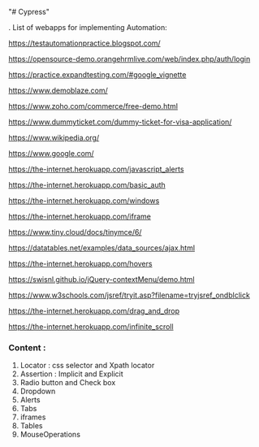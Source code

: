 "# Cypress"

. List of webapps for implementing Automation:

https://testautomationpractice.blogspot.com/

https://opensource-demo.orangehrmlive.com/web/index.php/auth/login

https://practice.expandtesting.com/#google_vignette

https://www.demoblaze.com/

https://www.zoho.com/commerce/free-demo.html

https://www.dummyticket.com/dummy-ticket-for-visa-application/

https://www.wikipedia.org/

https://www.google.com/

https://the-internet.herokuapp.com/javascript_alerts

https://the-internet.herokuapp.com/basic_auth

https://the-internet.herokuapp.com/windows

https://the-internet.herokuapp.com/iframe

https://www.tiny.cloud/docs/tinymce/6/

https://datatables.net/examples/data_sources/ajax.html

https://the-internet.herokuapp.com/hovers

https://swisnl.github.io/jQuery-contextMenu/demo.html

https://www.w3schools.com/jsref/tryit.asp?filename=tryjsref_ondblclick

https://the-internet.herokuapp.com/drag_and_drop

https://the-internet.herokuapp.com/infinite_scroll

### Content :

1. Locator : css selector and Xpath locator
2. Assertion : Implicit and Explicit
3. Radio button and Check box
4. Dropdown
5. Alerts
6. Tabs
7. iframes
8. Tables
9. MouseOperations
